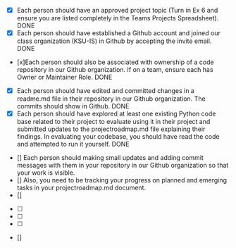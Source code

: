 - [x] Each person should have an approved project topic (Turn in Ex 6 and ensure you are listed completely in the Teams Projects Spreadsheet). DONE
- [x] Each person should have established a Github account and joined our class organization (KSU-IS) in Github by accepting the invite email. DONE
- [x]Each person should also be associated with ownership of a code repository in our Github organization. If on a team, ensure each has Owner or Maintainer Role. DONE
- [X] Each person should have edited and committed changes in a readme.md file in their repository in our Github organization. The commits should show in Github. DONE
- [X] Each person should have explored at least one existing Python code base related to their project to evaluate using it in their project and submitted  updates to the projectroadmap.md file explaining their findings. In evaluating your codebase, you should have read the code and attempted to run it yourself. DONE
- [] Each person should making small updates and adding commit messages with them in your repository in our Github organization so that your work is visible. 
- [] Also, you need to be tracking your progress on planned and emerging tasks in your projectroadmap.md document.
- [] 
- [ ] 
- [ ] 
- [ ] 
- [] 
